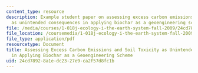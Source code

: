 ```yaml
---
content_type: resource
description: Example student paper on assessing excess carbon emissions and soil toxicity
  as unintended consequences in applying biochar as a geoengineering scheme.
file: /media/courses/1-018j-ecology-i-the-earth-system-fall-2009/24cd78928a1edc2327e9ca2f57d8fc1b_MIT1_018JF09_sw_paper5.pdf
file_location: /coursemedia/1-018j-ecology-i-the-earth-system-fall-2009/24cd78928a1edc2327e9ca2f57d8fc1b_MIT1_018JF09_sw_paper5.pdf
file_type: application/pdf
resourcetype: Document
title: Assessing Excess Carbon Emissions and Soil Toxicity as Unintended Consequences
  in Applying Biochar as a Geoengineering Scheme
uid: 24cd7892-8a1e-dc23-27e9-ca2f57d8fc1b
---
```

